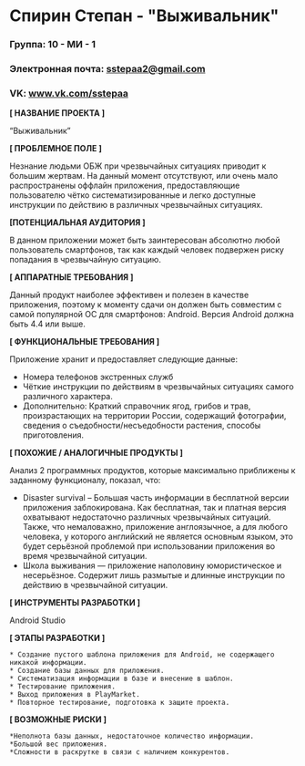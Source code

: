 ﻿# Спирин Степан - "Выживальник"

### Группа: 10 - МИ - 1
### Электронная почта: sstepaa2@gmail.com
### VK: www.vk.com/sstepaa


**[ НАЗВАНИЕ ПРОЕКТА ]**

“Выживальник”

**[ ПРОБЛЕМНОЕ ПОЛЕ ]**

Незнание людьми ОБЖ при чрезвычайных ситуациях приводит к большим жертвам. На данный момент отсутствуют, 
или очень мало распространены оффлайн приложения, предоставляющие пользователю чётко систематизированные и
легко доступные инструкции по действию в  различных чрезвычайных ситуациях. 

**[ПОТЕНЦИАЛЬНАЯ АУДИТОРИЯ ]**

В данном приложении может быть заинтересован абсолютно любой
пользователь смартфонов, так как каждый человек подвержен риску попадания в чрезвычайную ситуацию.

**[ АППАРАТНЫЕ ТРЕБОВАНИЯ ]** 

Данный продукт наиболее эффективен и полезен в качестве приложения, поэтому к моменту сдачи он должен быть 
совместим с самой популярной ОС для смартфонов: Android. 
Версия Android должна быть 4.4 или выше. 

**[ ФУНКЦИОНАЛЬНЫЕ ТРЕБОВАНИЯ ]**

Приложение хранит и предоставляет следующие данные:
* Номера телефонов экстренных служб
* Чёткие инструкции по действиям в чрезвычайных ситуациях самого различного характера.
* Дополнительно: Краткий справочник ягод, грибов и трав, произрастающих на территории России, 
содержащий фотографии, сведения о съедобности/несъедобности растения, способы приготовления.

**[ ПОХОЖИЕ / АНАЛОГИЧНЫЕ ПРОДУКТЫ ]**

Анализ 2 программных продуктов, которые максимально приближены к заданному функционалу, показал, что:

* Disaster survival – Большая часть информации в бесплатной версии приложения заблокирована. 
Как бесплатная, так и платная версия охватывают недостаточно различных чрезвычайных ситуаций. Также, что немаловажно, приложение англоязычное,
а для любого человека, у которого английский не является основным языком, это будет серьёзной проблемой при использовании приложения
во время чрезвычайной ситуации.
* Школа выживания — приложение наполовину юмористическое и несерьёзное. 
Содержит лишь размытые и длинные инструкции по действию в чрезвычайной ситуации. 

**[ ИНСТРУМЕНТЫ РАЗРАБОТКИ ]**

Android Studio

**[ ЭТАПЫ РАЗРАБОТКИ ]**

    * Создание пустого шаблона приложения для Android, не содержащего никакой информации.
    * Создание базы данных для приложения.
    * Систематизация информации в базе и внесение в шаблон.
    * Тестирование приложения.
    * Выход приложения в PlayMarket.
    * Повторное тестирование, подготовка к защите проекта.
**[ ВОЗМОЖНЫЕ РИСКИ ]**

    *Неполнота базы данных, недостаточное количество информации.
    *Большой вес приложения.
    *Сложности в раскрутке в связи с наличием конкурентов.

